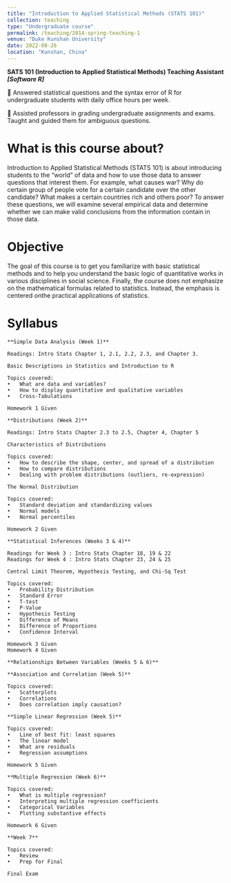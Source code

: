 ```yaml
---
title: "Introduction to Applied Statistical Methods (STATS 101)"
collection: teaching
type: "Undergraduate course"
permalink: /teaching/2014-spring-teaching-1
venue: "Duke Kunshan University"
date: 2022-08-26
location: "Kunshan, China"
---
```

**SATS 101 (Introduction to Applied Statistical Methods) Teaching Assistant _[Software R]_**

📌 Answered statistical questions and the syntax error of R for undergraduate students with daily office hours per week.

📌 Assisted professors in grading undergraduate assignments and exams. Taught and guided them for ambiguous questions.

What is this course about?
======
Introduction to Applied Statistical Methods (STATS 101) is about introducing students to the “world” of data and how to use those data to answer questions that interest them. For example, what causes war? Why do certain group of people vote for a certain candidate over the other candidate? What makes a certain countries rich and others poor? To answer these questions, we will examine several empirical data and determine whether we can make valid conclusions from the information contain in those data.

Objective
======
The goal of this course is to get you familiarize with basic statistical methods and to help you understand the basic logic of quantitative works in various disciplines in social science. Finally, the course does not emphasize on the mathematical formulas related to statistics. Instead, the emphasis is centered onthe practical applications of statistics.

Syllabus
======
```
**Simple Data Analysis (Week 1)**

Readings: Intro Stats Chapter 1, 2.1, 2.2, 2.3, and Chapter 3.

Basic Descriptions in Statistics and Introduction to R

Topics covered:
•	What are data and variables?
•	How to display quantitative and qualitative variables
•	Cross-Tabulations

Homework 1 Given

**Distributions (Week 2)**

Readings: Intro Stats Chapter 2.3 to 2.5, Chapter 4, Chapter 5

Characteristics of Distributions 

Topics covered:
•	How to describe the shape, center, and spread of a distribution
•	How to compare distributions
•	Dealing with problem distributions (outliers, re-expression)

The Normal Distribution

Topics covered:
•	Standard deviation and standardizing values
•	Normal models
•	Normal percentiles

Homework 2 Given

**Statistical Inferences (Weeks 3 & 4)**

Readings for Week 3 : Intro Stats Chapter 18, 19 & 22
Readings for Week 4 : Intro Stats Chapter 23, 24 & 25

Central Limit Theorem, Hypothesis Testing, and Chi-Sq Test

Topics covered:
•	Probability Distribution
•	Standard Error
•	T-test
•	P-Value
•	Hypothesis Testing
•	Difference of Means
•	Difference of Proportions
•	Confidence Interval

Homework 3 Given
Homework 4 Given

**Relationships Between Variables (Weeks 5 & 6)**

**Association and Correlation (Week 5)**

Topics covered:
•	Scatterplots
•	Correlations
•	Does correlation imply causation?

**Simple Linear Regression (Week 5)**

Topics covered:
•	Line of best fit: least squares
•	The linear model
•	What are residuals
•	Regression assumptions

Homework 5 Given 

**Multiple Regression (Week 6)**

Topics covered:
•	What is multiple regression?
•	Interpreting multiple regression coefficients
•	Categorical Variables
•	Plotting substantive effects

Homework 6 Given 

**Week 7**
	
Topics covered:
•	Review
•	Prep for Final

Final Exam
```
